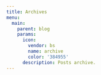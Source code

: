 ```yaml
---
title: Archives
menu:
  main:
    parent: blog
    params:
      icon:
        vendor: bs
        name: archive
        color: '384955'
      description: Posts archive.
---
```

